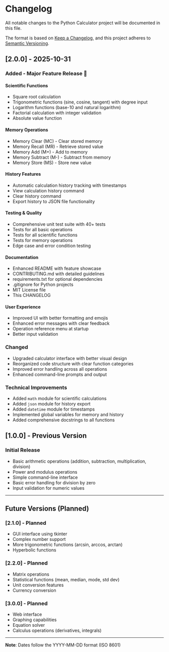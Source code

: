 # Changelog

All notable changes to the Python Calculator project will be documented in this file.

The format is based on [Keep a Changelog](https://keepachangelog.com/en/1.0.0/),
and this project adheres to [Semantic Versioning](https://semver.org/spec/v2.0.0.html).

## [2.0.0] - 2025-10-31

### Added - Major Feature Release 🎉

#### Scientific Functions

- Square root calculation
- Trigonometric functions (sine, cosine, tangent) with degree input
- Logarithm functions (base-10 and natural logarithm)
- Factorial calculation with integer validation
- Absolute value function

#### Memory Operations

- Memory Clear (MC) - Clear stored memory
- Memory Recall (MR) - Retrieve stored value
- Memory Add (M+) - Add to memory
- Memory Subtract (M-) - Subtract from memory
- Memory Store (MS) - Store new value

#### History Features

- Automatic calculation history tracking with timestamps
- View calculation history command
- Clear history command
- Export history to JSON file functionality

#### Testing & Quality

- Comprehensive unit test suite with 40+ tests
- Tests for all basic operations
- Tests for all scientific functions
- Tests for memory operations
- Edge case and error condition testing

#### Documentation

- Enhanced README with feature showcase
- CONTRIBUTING.md with detailed guidelines
- requirements.txt for optional dependencies
- .gitignore for Python projects
- MIT License file
- This CHANGELOG

#### User Experience

- Improved UI with better formatting and emojis
- Enhanced error messages with clear feedback
- Operation reference menu at startup
- Better input validation

### Changed

- Upgraded calculator interface with better visual design
- Reorganized code structure with clear function categories
- Improved error handling across all operations
- Enhanced command-line prompts and output

### Technical Improvements

- Added `math` module for scientific calculations
- Added `json` module for history export
- Added `datetime` module for timestamps
- Implemented global variables for memory and history
- Added comprehensive docstrings to all functions

## [1.0.0] - Previous Version

### Initial Release

- Basic arithmetic operations (addition, subtraction, multiplication, division)
- Power and modulus operations
- Simple command-line interface
- Basic error handling for division by zero
- Input validation for numeric values

---

## Future Versions (Planned)

### [2.1.0] - Planned

- GUI interface using tkinter
- Complex number support
- More trigonometric functions (arcsin, arccos, arctan)
- Hyperbolic functions

### [2.2.0] - Planned

- Matrix operations
- Statistical functions (mean, median, mode, std dev)
- Unit conversion features
- Currency conversion

### [3.0.0] - Planned

- Web interface
- Graphing capabilities
- Equation solver
- Calculus operations (derivatives, integrals)

---

**Note**: Dates follow the YYYY-MM-DD format (ISO 8601)
